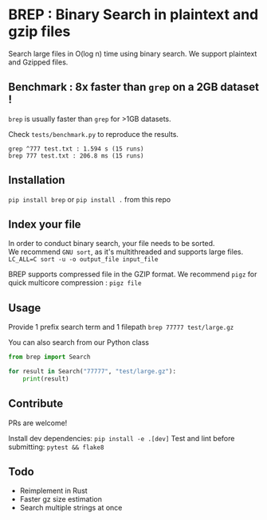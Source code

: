 # BREP : Binary Search in plaintext and gzip files
Search large files in O(log n) time using binary search.
We support plaintext and Gzipped files.

## Benchmark : 8x faster than `grep` on a 2GB dataset !
`brep` is usually faster than `grep` for >1GB datasets.

Check `tests/benchmark.py` to reproduce the results.
```
grep ^777 test.txt : 1.594 s (15 runs)
brep 777 test.txt : 206.8 ms (15 runs)
```

## Installation
`pip install brep` or `pip install .` from this repo

## Index your file
In order to conduct binary search, your file needs to be sorted.  
We recommend `GNU sort`, as it's multithreaded and supports large files.
`LC_ALL=C sort -u -o output_file input_file`

BREP supports compressed file in the GZIP format.
We recommend `pigz` for quick multicore compression :
`pigz file`

## Usage
Provide 1 prefix search term and 1 filepath
`brep 77777 test/large.gz`

You can also search from our Python class
```python
from brep import Search

for result in Search("77777", "test/large.gz"):
    print(result)
```

## Contribute
PRs are welcome!

Install dev dependencies: `pip install -e .[dev]`
Test and lint before submitting: `pytest && flake8`

## Todo
- Reimplement in Rust
- Faster gz size estimation
- Search multiple strings at once